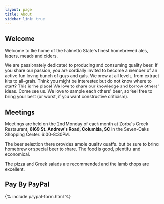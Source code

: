```yaml
---
layout: page
title: About
sidebar_link: true
---
```

## Welcome

Welcome to the home of the Palmetto State's finest homebrewed ales, lagers, meads and ciders. 

We are passionately dedicated to producing and consuming quality beer. If you share our passion, you are 
cordially invited to become a member of an active fun loving bunch of guys and gals. We brew at all levels, 
from extract kits to all-grain. Think you might be interested but do not know where to start? This is the 
place! We love to share our knowledge and borrow others' ideas. Come see us. We love to sample each others' 
beer, so feel free to bring your best (or worst, if you want constructive criticism).

## Meetings 

Meetings are held on the 2nd Monday of each month at Zorba's Greek Restaurant, 
**6169 St. Andrew's Road, Columbia, SC** in the Seven-Oaks Shopping Center. 
6:00-8:30PM. 

The beer selection there provides ample quality quaffs, but be sure to bring 
homebrew or special beer to share. The food is good, plentiful and economical. 

The pizza and Greek salads are recommended and the lamb chops are excellent.

## Pay By PayPal
{% include paypal-form.html %}
